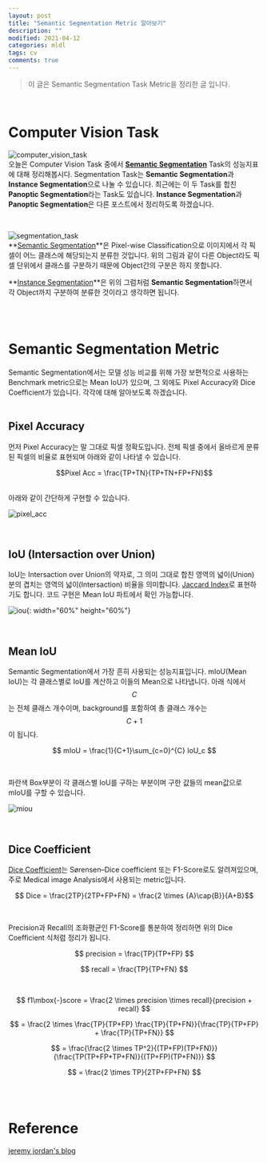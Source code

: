 ```yaml
---
layout: post
title: "Semantic Segmentation Metric 알아보기"
description: ""
modified: 2021-04-12
categories: mldl
tags: cv
comments: true
---
```


> 이 글은 Semantic Segmentation Task Metric을 정리한 글 입니다.

<br>

# Computer Vision Task
![computer_vision_task](https://cdn.jsdelivr.net/gh/ddamddi/ddamddi.github.io/assets/img/paper_review/computer_vision_task.png)  
오늘은 Computer Vision Task 중에서 **[Semantic Segmentation]()** Task의 성능지표에 대해 정리해봅시다. Segmentation Task는 **Semantic Segmentation**과 **Instance Segmentation**으로 나눌 수 있습니다. 최근에는 이 두 Task를 합친 **Panoptic Segmentation**라는 Task도 있습니다. **Instance Segmentation**과 **Panoptic Segmentation**은 다른 포스트에서 정리하도록 하겠습니다.  

<br>

![segmentation_task](https://cdn.jsdelivr.net/gh/ddamddi/ddamddi.github.io/assets/img/segmentation_task.png)  
**[Semantic Segmentation]()**은 Pixel-wise Classification으로 이미지에서 각 픽셀이 어느 클래스에 해당되는지 분류한 것입니다. 위의 그림과 같이 다른 Object라도 픽셀 단위에서 클래스를 구분하기 때문에 Object간의 구분은 하지 못합니다.  

**[Instance Segmentation]()**은 위의 그럼처럼 **Semantic Segmentation**하면서 각 Object까지 구분하여 분류한 것이라고 생각하면 됩니다.  


<br><br>

# Semantic Segmentation Metric

Semantic Segmentation에서는 모델 성능 비교를 위해 가장 보편적으로 사용하는 Benchmark metric으로는 Mean IoU가 있으며, 그 외에도 Pixel Accuracy와 Dice Coefficient가 있습니다. 각각에 대해 알아보도록 하겠습니다.  
<br>

## Pixel Accuracy
먼저 Pixel Accuracy는 말 그대로 픽셀 정확도입니다. 전체 픽셀 중에서 올바르게 분류된 픽셀의 비율로 표현되며 아래와 같이 나타낼 수 있습니다.  

$$Pixel Acc = \frac{TP+TN}{TP+TN+FP+FN}$$

<br>
아래와 같이 간단하게 구현할 수 있습니다.  

![pixel_acc](https://cdn.jsdelivr.net/gh/ddamddi/ddamddi.github.io/assets/img/pixelAcc.png)  

<br>

## IoU (Intersaction over Union)
IoU는 Intersaction over Union의 약자로, 그 의미 그대로 합친 영역의 넓이(Union) 분의 겹치는 영역의 넓이(Intersaction) 비율을 의미합니다. [Jaccard Index](https://ko.wikipedia.org/wiki/%EC%9E%90%EC%B9%B4%EB%93%9C_%EC%A7%80%EC%88%98)로 표현하기도 합니다. 코드 구현은 Mean IoU 파트에서 확인 가능합니다.   

![iou](https://cdn.jsdelivr.net/gh/ddamddi/ddamddi.github.io/assets/img/iou.png){: width="60%" height="60%"}  

<br>

## Mean IoU
Semantic Segmentation에서 가장 흔히 사용되는 성능지표입니다. mIoU(Mean IoU)는 각 클래스별로 IoU를 계산하고 이들의 Mean으로 나타냅니다. 아래 식에서 $$C$$는 전체 클래스 개수이며, background를 포함하여 총 클래스 개수는 $$C+1$$이 됩니다.   

$$ mIoU = \frac{1}{C+1}\sum_{c=0}^{C} IoU_c $$  

<br>

파란색 Box부분이 각 클래스별 IoU를 구하는 부분이며 구한 값들의 mean값으로 mIoU를 구할 수 있습니다.

![miou](https://cdn.jsdelivr.net/gh/ddamddi/ddamddi.github.io/assets/img/miou_fixed.png)

<br>

## Dice Coefficient
[Dice Coefficient](https://en.wikipedia.org/wiki/S%C3%B8rensen%E2%80%93Dice_coefficient)는 Sørensen–Dice coefficient 또는 F1-Score로도 알려져있으며, 주로 Medical image Analysis에서 사용되는 metric입니다.  

$$ Dice = \frac{2TP}{2TP+FP+FN} = \frac{2 \times {A}\cap{B}}{A+B}$$

<br>

Precision과 Recall의 조화평균인 F1-Score를 통분하여 정리하면 위의 Dice Coefficient 식처럼 정리가 됩니다.

$$ precision = \frac{TP}{TP+FP} $$ 

$$ recall = \frac{TP}{TP+FN} $$

<br>

$$ f1\mbox{-}score = \frac{2 \times precision \times recall}{precision + recall} $$

$$ = \frac{2 \times \frac{TP}{TP+FP} \frac{TP}{TP+FN}}{\frac{TP}{TP+FP} + \frac{TP}{TP+FN}} $$

$$ = \frac{\frac{2 \times TP^2}{(TP+FP)(TP+FN)}}{\frac{TP(TP+FP+TP+FN)}{(TP+FP)(TP+FN)}} $$

$$ = \frac{2 \times TP}{2TP+FP+FN} $$


<br><br>


# Reference
[jeremy jordan's blog](https://www.jeremyjordan.me/evaluating-image-segmentation-models/)  

<br>